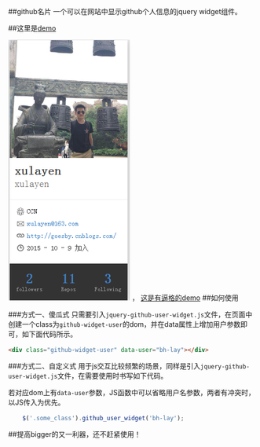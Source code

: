 ##github名片
一个可以在网站中显示github个人信息的jquery widget组件。

##这里是[demo](https://xulayen.github.io/CCN/)

![这是纯demo](resources/demo.jpg) ，  [这是有逼格的demo](http://bh-lay.com/topic/aboutme/index.html)
##如何使用

###方式一、傻瓜式
只需要引入`jquery-github-user-widget.js`文件，在页面中创建一个class为`github-widget-user`的dom，并在data属性上增加用户参数即可，如下面代码所示。

```html
<div class="github-widget-user" data-user="bh-lay"></div>
```

###方式二、自定义式
用于js交互比较频繁的场景，同样是引入`jquery-github-user-widget.js`文件，在需要使用时书写如下代码。

若对应dom上有`data-user`参数，JS函数中可以省略用户名参数，两者有冲突时，以JS传入为优先。
```javascript
    $('.some_class').github_user_widget('bh-lay');
```


##提高bigger的又一利器，还不赶紧使用！
